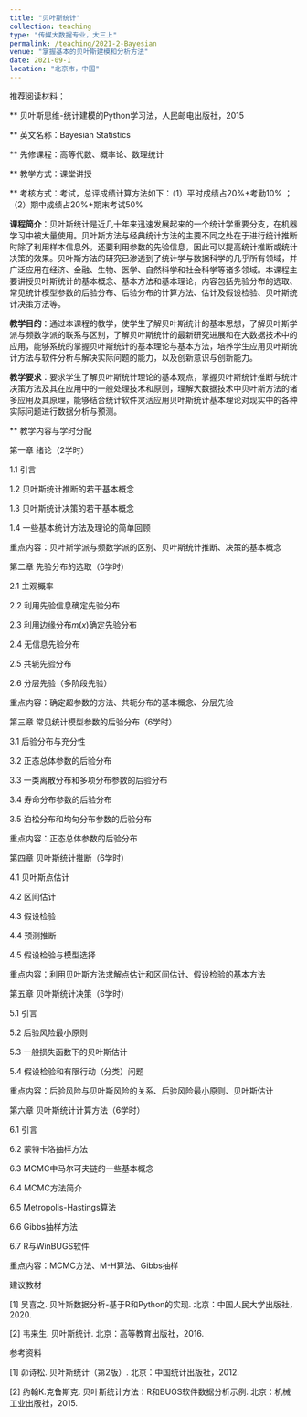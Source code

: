 ```yaml
---
title: "贝叶斯统计"
collection: teaching
type: "传媒大数据专业，大三上"
permalink: /teaching/2021-2-Bayesian
venue: "掌握基本的贝叶斯建模和分析方法"
date: 2021-09-1
location: "北京市，中国"
---
```


推荐阅读材料：

** 贝叶斯思维-统计建模的Python学习法，人民邮电出版社，2015


** 英文名称：Bayesian Statistics

** 先修课程：高等代数、概率论、数理统计

** 教学方式：课堂讲授

** 考核方式：考试，总评成绩计算方法如下：（1）平时成绩占20%+考勤10% ；（2）期中成绩占20%+期末考试50%

**课程简介**：贝叶斯统计是近几十年来迅速发展起来的一个统计学重要分支，在机器学习中被大量使用。贝叶斯方法与经典统计方法的主要不同之处在于进行统计推断时除了利用样本信息外，还要利用参数的先验信息，因此可以提高统计推断或统计决策的效果。贝叶斯方法的研究已渗透到了统计学与数据科学的几乎所有领域，并广泛应用在经济、金融、生物、医学、自然科学和社会科学等诸多领域。本课程主要讲授贝叶斯统计的基本概念、基本方法和基本理论，内容包括先验分布的选取、常见统计模型参数的后验分布、后验分布的计算方法、估计及假设检验、贝叶斯统计决策方法等。


**教学目的**：通过本课程的教学，使学生了解贝叶斯统计的基本思想，了解贝叶斯学派与频数学派的联系与区别，了解贝叶斯统计的最新研究进展和在大数据技术中的应用，能够系统的掌握贝叶斯统计的基本理论与基本方法，培养学生应用贝叶斯统计方法与软件分析与解决实际问题的能力，以及创新意识与创新能力。

**教学要求**：要求学生了解贝叶斯统计理论的基本观点，掌握贝叶斯统计推断与统计决策方法及其在应用中的一般处理技术和原则，理解大数据技术中贝叶斯方法的诸多应用及其原理，能够结合统计软件灵活应用贝叶斯统计基本理论对现实中的各种实际问题进行数据分析与预测。

** 教学内容与学时分配

第一章 绪论（2学时）

1.1 引言

1.2 贝叶斯统计推断的若干基本概念

1.3 贝叶斯统计决策的若干基本概念

1.4 一些基本统计方法及理论的简单回顾

重点内容：贝叶斯学派与频数学派的区别、贝叶斯统计推断、决策的基本概念

第二章 先验分布的选取（6学时）

2.1 主观概率

2.2 利用先验信息确定先验分布

2.3 利用边缘分布$m(x)$确定先验分布

2.4 无信息先验分布

2.5 共轭先验分布

2.6 分层先验（多阶段先验）

重点内容：确定超参数的方法、共轭分布的基本概念、分层先验

第三章 常见统计模型参数的后验分布（6学时）

3.1 后验分布与充分性

3.2 正态总体参数的后验分布

3.3 一类离散分布和多项分布参数的后验分布

3.4 寿命分布参数的后验分布

3.5 泊松分布和均匀分布参数的后验分布

重点内容：正态总体参数的后验分布

第四章 贝叶斯统计推断（6学时）

4.1 贝叶斯点估计

4.2 区间估计

4.3 假设检验

4.4 预测推断

4.5 假设检验与模型选择

重点内容：利用贝叶斯方法求解点估计和区间估计、假设检验的基本方法

第五章 贝叶斯统计决策（6学时）

5.1 引言

5.2 后验风险最小原则

5.3 一般损失函数下的贝叶斯估计

5.4 假设检验和有限行动（分类）问题

重点内容：后验风险与贝叶斯风险的关系、后验风险最小原则、贝叶斯估计

第六章 贝叶斯统计计算方法（6学时）

6.1 引言

6.2 蒙特卡洛抽样方法

6.3 MCMC中马尔可夫链的一些基本概念

6.4 MCMC方法简介

6.5 Metropolis-Hastings算法

6.6 Gibbs抽样方法

6.7 R与WinBUGS软件

重点内容：MCMC方法、M-H算法、Gibbs抽样

建议教材

[1] 吴喜之. 贝叶斯数据分析-基于R和Python的实现. 北京：中国人民大学出版社，2020.

[2] 韦来生. 贝叶斯统计. 北京：高等教育出版社，2016.

参考资料

[1] 茆诗松. 贝叶斯统计（第2版）. 北京：中国统计出版社，2012.

[2] 约翰K.克鲁斯克. 贝叶斯统计方法：R和BUGS软件数据分析示例. 北京：机械工业出版社，2015.

